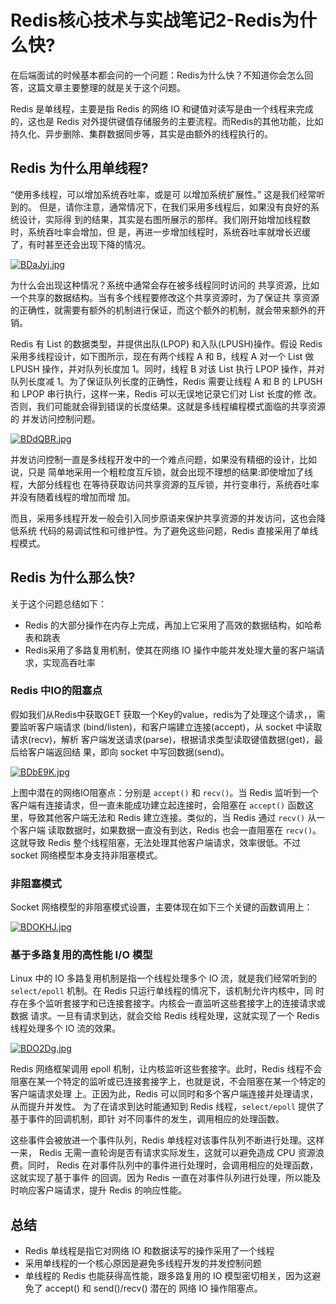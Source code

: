 # Redis核心技术与实战笔记2-Redis为什么快?


在后端面试的时候基本都会问的一个问题：Redis为什么快？不知道你会怎么回答，这篇文章主要整理的就是关于这个问题。


Redis 是单线程，主要是指 Redis 的网络 IO 和键值对读写是由一个线程来完成的，这也是 Redis 对外提供键值存储服务的主要流程。而Redis的其他功能，比如持久化、异步删除、集群数据同步等，其实是由额外的线程执行的。


## Redis 为什么用单线程?

“使用多线程，可以增加系统吞吐率，或是可 以增加系统扩展性。” 这是我们经常听到的。
但是，请你注意，通常情况下，在我们采用多线程后，如果没有良好的系统设计，实际得 到的结果，其实是右图所展示的那样。我们刚开始增加线程数时，系统吞吐率会增加，但 是，再进一步增加线程时，系统吞吐率就增长迟缓了，有时甚至还会出现下降的情况。

[![BDaJyj.jpg](https://s1.ax1x.com/2020/11/02/BDaJyj.jpg)](https://imgchr.com/i/BDaJyj)

为什么会出现这种情况？系统中通常会存在被多线程同时访问的 共享资源，比如一个共享的数据结构。当有多个线程要修改这个共享资源时，为了保证共 享资源的正确性，就需要有额外的机制进行保证，而这个额外的机制，就会带来额外的开 销。

Redis 有 List 的数据类型，并提供出队(LPOP) 和入队(LPUSH)操作。假设 Redis 采用多线程设计，如下图所示，现在有两个线程 A 和 B，线程 A 对一个 List 做 LPUSH 操作，并对队列长度加 1。同时，线程 B 对该 List 执行 LPOP 操作，并对队列长度减 1。为了保证队列长度的正确性，Redis 需要让线程 A 和 B 的 LPUSH 和 LPOP 串行执行，这样一来，Redis 可以无误地记录它们对 List 长度的修 改。否则，我们可能就会得到错误的长度结果。这就是多线程编程模式面临的共享资源的 并发访问控制问题。

[![BDdQBR.jpg](https://s1.ax1x.com/2020/11/02/BDdQBR.jpg)](https://imgchr.com/i/BDdQBR)

并发访问控制一直是多线程开发中的一个难点问题，如果没有精细的设计，比如说，只是 简单地采用一个粗粒度互斥锁，就会出现不理想的结果:即使增加了线程，大部分线程也 在等待获取访问共享资源的互斥锁，并行变串行，系统吞吐率并没有随着线程的增加而增 加。

而且，采用多线程开发一般会引入同步原语来保护共享资源的并发访问，这也会降低系统 代码的易调试性和可维护性。为了避免这些问题，Redis 直接采用了单线程模式。

## Redis 为什么那么快?

关于这个问题总结如下：
- Redis 的大部分操作在内存上完成，再加上它采用了高效的数据结构，如哈希 表和跳表
- Redis采用了多路复用机制，使其在网络 IO 操作中能并发处理大量的客户端请求，实现高吞吐率



### Redis 中IO的阻塞点

假如我们从Redis中获取GET 获取一个Key的value，redis为了处理这个请求，，需要监听客户端请求 (bind/listen)，和客户端建立连接(accept)，从 socket 中读取请求(recv)，解析 客户端发送请求(parse)，根据请求类型读取键值数据(get)，最后给客户端返回结 果，即向 socket 中写回数据(send)。


[![BDbE9K.jpg](https://s1.ax1x.com/2020/11/02/BDbE9K.jpg)](https://imgchr.com/i/BDbE9K)


上图中潜在的网络IO阻塞点：分别是 `accept()` 和 `recv()`。当 Redis 监听到一个客户端有连接请求，但一直未能成功建立起连接时，会阻塞在 `accept()` 函数这 里，导致其他客户端无法和 Redis 建立连接。类似的，当 Redis 通过 `recv()` 从一个客户端 读取数据时，如果数据一直没有到达，Redis 也会一直阻塞在 `recv()`。这就导致 Redis 整个线程阻塞，无法处理其他客户端请求，效率很低。不过socket 网络模型本身支持非阻塞模式。

### 非阻塞模式

Socket 网络模型的非阻塞模式设置，主要体现在如下三个关键的函数调用上：

[![BDOKHJ.jpg](https://s1.ax1x.com/2020/11/02/BDOKHJ.jpg)](https://imgchr.com/i/BDOKHJ)



### 基于多路复用的高性能 I/O 模型

Linux 中的 IO 多路复用机制是指一个线程处理多个 IO 流，就是我们经常听到的 `select/epoll` 机制。在 Redis 只运行单线程的情况下，该机制允许内核中，同 时存在多个监听套接字和已连接套接字。内核会一直监听这些套接字上的连接请求或数据 请求。一旦有请求到达，就会交给 Redis 线程处理，这就实现了一个 Redis 线程处理多个 IO 流的效果。

[![BDO2Dg.jpg](https://s1.ax1x.com/2020/11/02/BDO2Dg.jpg)](https://imgchr.com/i/BDO2Dg)

Redis 网络框架调用 epoll 机制，让内核监听这些套接字。此时，Redis 线程不会阻塞在某一个特定的监听或已连接套接字上，也就是说，不会阻塞在某一个特定的客户端请求处理 上。正因为此，Redis 可以同时和多个客户端连接并处理请求，从而提升并发性。
为了在请求到达时能通知到 Redis 线程，`select/epoll` 提供了基于事件的回调机制，即针 对不同事件的发生，调用相应的处理函数。

这些事件会被放进一个事件队列，Redis 单线程对该事件队列不断进行处理。这样一来， Redis 无需一直轮询是否有请求实际发生，这就可以避免造成 CPU 资源浪费。同时， Redis 在对事件队列中的事件进行处理时，会调用相应的处理函数，这就实现了基于事件 的回调。因为 Redis 一直在对事件队列进行处理，所以能及时响应客户端请求，提升 Redis 的响应性能。

## 总结

- Redis 单线程是指它对网络 IO 和数据读写的操作采用了一个线程 
- 采用单线程的一个核心原因是避免多线程开发的并发控制问题
- 单线程的 Redis 也能获得高性能，跟多路复用的 IO 模型密切相关，因为这避免了 accept() 和 send()/recv() 潜在的 网络 IO 操作阻塞点。
